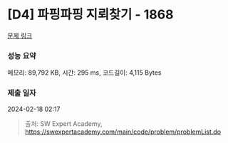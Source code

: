 # [D4] 파핑파핑 지뢰찾기 - 1868 

[문제 링크](https://swexpertacademy.com/main/code/problem/problemDetail.do?contestProbId=AV5LwsHaD1MDFAXc) 

### 성능 요약

메모리: 89,792 KB, 시간: 295 ms, 코드길이: 4,115 Bytes

### 제출 일자

2024-02-18 02:17



> 출처: SW Expert Academy, https://swexpertacademy.com/main/code/problem/problemList.do